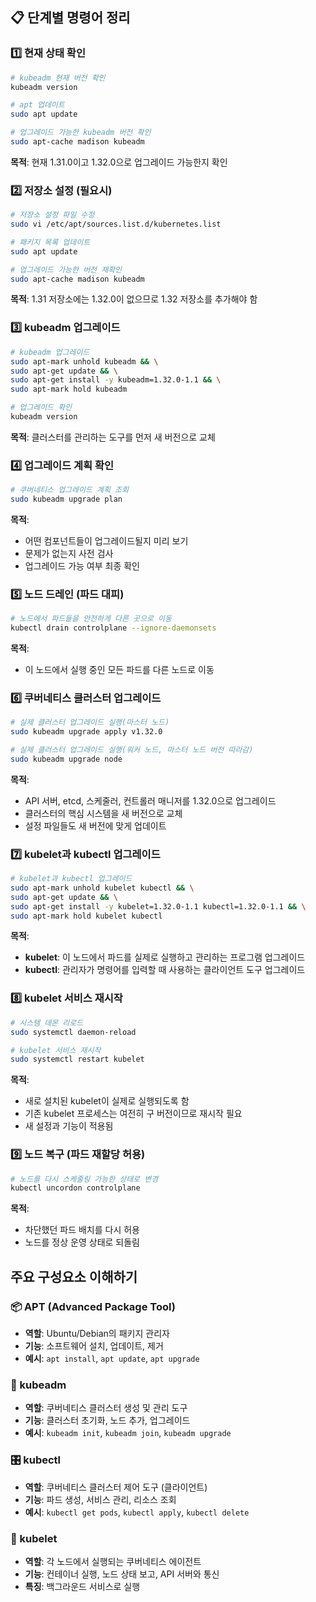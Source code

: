 ## 📋 단계별 명령어 정리

### 1️⃣ 현재 상태 확인

```bash
# kubeadm 현재 버전 확인
kubeadm version

# apt 업데이트
sudo apt update

# 업그레이드 가능한 kubeadm 버전 확인
sudo apt-cache madison kubeadm
```
**목적**: 현재 1.31.0이고 1.32.0으로 업그레이드 가능한지 확인
### 2️⃣ 저장소 설정 (필요시)

```bash
# 저장소 설정 파일 수정
sudo vi /etc/apt/sources.list.d/kubernetes.list

# 패키지 목록 업데이트
sudo apt update

# 업그레이드 가능한 버전 재확인
sudo apt-cache madison kubeadm
```
**목적**: 1.31 저장소에는 1.32.0이 없으므로 1.32 저장소를 추가해야 함
### 3️⃣ kubeadm 업그레이드

```bash
# kubeadm 업그레이드
sudo apt-mark unhold kubeadm && \
sudo apt-get update && \
sudo apt-get install -y kubeadm=1.32.0-1.1 && \
sudo apt-mark hold kubeadm

# 업그레이드 확인
kubeadm version
```
**목적**: 클러스터를 관리하는 도구를 먼저 새 버전으로 교체
### 4️⃣ 업그레이드 계획 확인

```bash
# 쿠버네티스 업그레이드 계획 조회
sudo kubeadm upgrade plan
```
**목적**:

- 어떤 컴포넌트들이 업그레이드될지 미리 보기
- 문제가 없는지 사전 검사
- 업그레이드 가능 여부 최종 확인
### 5️⃣ 노드 드레인 (파드 대피)

```bash
# 노드에서 파드들을 안전하게 다른 곳으로 이동
kubectl drain controlplane --ignore-daemonsets
```
**목적**:

- 이 노드에서 실행 중인 모든 파드를 다른 노드로 이동
### 6️⃣ 쿠버네티스 클러스터 업그레이드

```bash
# 실제 클러스터 업그레이드 실행(마스터 노드)
sudo kubeadm upgrade apply v1.32.0

# 실제 클러스터 업그레이드 실행(워커 노드, 마스터 노드 버전 따라감)
sudo kubeadm upgrade node

```
**목적**:

- API 서버, etcd, 스케줄러, 컨트롤러 매니저를 1.32.0으로 업그레이드
- 클러스터의 핵심 시스템을 새 버전으로 교체
- 설정 파일들도 새 버전에 맞게 업데이트
### 7️⃣ kubelet과 kubectl 업그레이드

```bash
# kubelet과 kubectl 업그레이드
sudo apt-mark unhold kubelet kubectl && \
sudo apt-get update && \
sudo apt-get install -y kubelet=1.32.0-1.1 kubectl=1.32.0-1.1 && \
sudo apt-mark hold kubelet kubectl
```
**목적**:

- **kubelet**: 이 노드에서 파드를 실제로 실행하고 관리하는 프로그램 업그레이드
- **kubectl**: 관리자가 명령어를 입력할 때 사용하는 클라이언트 도구 업그레이드
### 8️⃣ kubelet 서비스 재시작

```bash
# 시스템 데몬 리로드
sudo systemctl daemon-reload

# kubelet 서비스 재시작
sudo systemctl restart kubelet
```
**목적**:

- 새로 설치된 kubelet이 실제로 실행되도록 함
- 기존 kubelet 프로세스는 여전히 구 버전이므로 재시작 필요
- 새 설정과 기능이 적용됨
### 9️⃣ 노드 복구 (파드 재할당 허용)

```bash
# 노드를 다시 스케줄링 가능한 상태로 변경
kubectl uncordon controlplane
```
**목적**:

- 차단했던 파드 배치를 다시 허용
- 노드를 정상 운영 상태로 되돌림

## 주요 구성요소 이해하기

### 📦 APT (Advanced Package Tool)

- **역할**: Ubuntu/Debian의 패키지 관리자
- **기능**: 소프트웨어 설치, 업데이트, 제거
- **예시**: `apt install`, `apt update`, `apt upgrade`

### 🔧 kubeadm

- **역할**: 쿠버네티스 클러스터 생성 및 관리 도구
- **기능**: 클러스터 초기화, 노드 추가, 업그레이드
- **예시**: `kubeadm init`, `kubeadm join`, `kubeadm upgrade`

### 🎛️ kubectl

- **역할**: 쿠버네티스 클러스터 제어 도구 (클라이언트)
- **기능**: 파드 생성, 서비스 관리, 리소스 조회
- **예시**: `kubectl get pods`, `kubectl apply`, `kubectl delete`

### 🤖 kubelet

- **역할**: 각 노드에서 실행되는 쿠버네티스 에이전트
- **기능**: 컨테이너 실행, 노드 상태 보고, API 서버와 통신
- **특징**: 백그라운드 서비스로 실행
